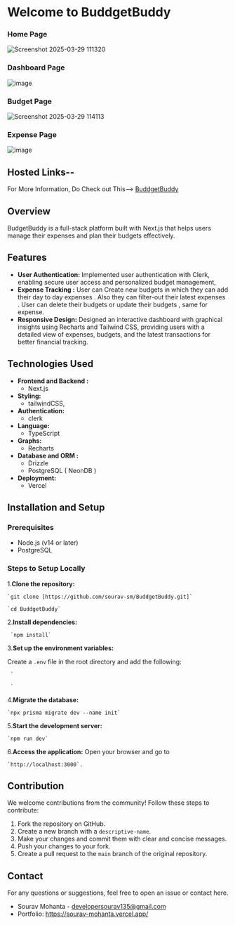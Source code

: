 # Welcome to BuddgetBuddy

### Home Page
![Screenshot 2025-03-29 111320](https://github.com/user-attachments/assets/0a0675e6-e2e5-4f0e-b5fc-27bad6dcc146)


### Dashboard Page
![image](https://github.com/user-attachments/assets/fcfe7760-c811-4499-9b74-f4ca2421212f)

### Budget Page
![Screenshot 2025-03-29 114113](https://github.com/user-attachments/assets/50731e0f-59f0-4fa0-8524-471129e348f6)


### Expense Page
![image](https://github.com/user-attachments/assets/13f44c67-7dab-4761-a65c-ec04275ba136)



## Hosted Links--
For More Information,  Do Check out This--> [BuddgetBuddy](https://buddget-buddy--two.vercel.app/)


## Overview

BudgetBuddy is a full-stack platform built with Next.js that helps users manage their expenses and plan their budgets effectively.
## Features

-   **User Authentication:** Implemented user  authentication with Clerk, enabling secure user access and personalized budget management, 
-  **Expense Tracking :**  User can Create new budgets in which they can add their day to day expenses . Also they can filter-out their latest expenses . User can delete their budgets or update their budgets , same for expense.
-   **Responsive Design:** Designed an interactive dashboard with graphical insights using Recharts and Tailwind CSS, providing users with a detailed view of expenses, budgets, and the latest transactions for better financial tracking.


## Technologies Used

-   **Frontend and Backend :**
    -   Next.js
-   **Styling:**
    -   tailwindCSS,
-   **Authentication:**
    -   clerk
-   **Language:**
    -   TypeScript
-   **Graphs:**
    -   Recharts
-   **Database and ORM :**
    -   Drizzle
    -   PostgreSQL ( NeonDB )
   - **Deployment:**
       -   Vercel 

## Installation and Setup

### Prerequisites

-   Node.js (v14 or later)
-   PostgreSQL

### Steps to Setup Locally

1.**Clone the repository:**
 
    `git clone [https://github.com/sourav-sm/BuddgetBuddy.git]`

    `cd BuddgetBuddy`


 2.**Install dependencies:**
 
     `npm install` 
 
    
3.**Set up the environment variables:** 

  Create a `.env` file in the root directory and add the following:

     `
     
     `

    
4.**Migrate the database:**

    `npx prisma migrate dev --name init`
    
    
5.**Start the development server:**

    `npm run dev` 
    
6.**Access the application:**
Open your browser and go to 

    `http://localhost:3000`.  


## Contribution
We welcome contributions from the community! Follow these steps to contribute:

1.  Fork the repository on GitHub.
2.  Create a new branch with a `descriptive-name`.
3.  Make your changes and commit them with clear and concise messages.
4.  Push your changes to your fork.
5.  Create a pull request to the `main` branch of the original repository.

## Contact

For any questions or suggestions, feel free to open an issue or contact here.
-   Sourav Mohanta - developersourav135@gmail.com
-   Portfolio: https://sourav-mohanta.vercel.app/
